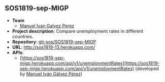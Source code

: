 ## SOS1819-sep-MIGP


- **Team**
  - [Manuel Ivan Galvez Perez](https://github.com/mangalper1)
- **Project description**:  Compare unemployment rates in different countries.
- **Repository**: [gti-sos/SOS1819-sep-MIGP](https://github.com/gti-sos/SOS1819-sep-MIGP)
- **URL**: http://sos1819-13.herokuapp.com/
-  **APIs**:
    - [https://sos1819-sep-migp.herokuapp.com/api/v1/unemploymentRates](https://sos1819-sep-migp.herokuapp.com/api/v1/unemploymentRates) (developed by [Manuel Iván Gálvez Pérez](https://github.com/mangalper1))
    